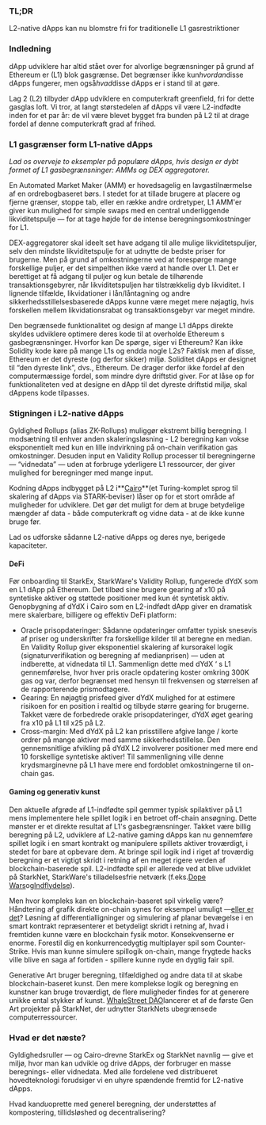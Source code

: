 ### TL;DR

L2-native dApps kan nu blomstre fri for traditionelle L1 gasrestriktioner

### Indledning

dApp udviklere har altid stået over for alvorlige begrænsninger på grund af Ethereum er (L1) blok gasgrænse. Det begrænser ikke kun*hvordan*disse dApps fungerer, men også*hvad*disse dApps er i stand til at gøre.

Lag 2 (L2) tilbyder dApp udviklere en computerkraft greenfield, fri for dette gasglas loft. Vi tror, at langt størstedelen af dApps vil være L2-indfødte inden for et par år: de vil være blevet bygget fra bunden på L2 til at drage fordel af denne computerkraft grad af frihed.

### L1 gasgrænser form L1-native dApps

*Lad os overveje to eksempler på populære dApps, hvis design er dybt formet af L1 gasbegrænsninger: AMMs og DEX aggregatorer.*

En Automated Market Maker (AMM) er hovedsagelig en lavgastilnærmelse af en ordrebogbaseret børs. I stedet for at tillade brugere at placere og fjerne grænser, stoppe tab, eller en række andre ordretyper, L1 AMM'er giver kun mulighed for simple swaps med en central underliggende likviditetspulje — for at tage højde for de intense beregningsomkostninger for L1.

DEX-aggregatorer skal ideelt set have adgang til alle mulige likviditetspuljer, selv den mindste likviditetspulje for at udnytte de bedste priser for brugerne. Men på grund af omkostningerne ved at forespørge mange forskellige puljer, er det simpelthen ikke værd at handle over L1. Det er berettiget at få adgang til puljer og kun betale de tilhørende transaktionsgebyrer, når likviditetspuljen har tilstrækkelig dyb likviditet. I lignende tilfælde, likvidationer i lån/låntagning og andre sikkerhedsstillelsesbaserede dApps kunne være meget mere nøjagtig, hvis forskellen mellem likvidationsrabat og transaktionsgebyr var meget mindre.

Den begrænsede funktionalitet og design af mange L1 dApps direkte skyldes udviklere optimere deres kode til at overholde Ethereum s gasbegrænsninger. Hvorfor kan De spørge, siger vi Ethereum? Kan ikke Solidity kode køre på mange L1s og endda nogle L2s? Faktisk men af disse, Ethereum er det dyreste (og derfor sikker) miljø. Soliditet dApps er designet til “den dyreste link”, dvs., Ethereum. De drager derfor ikke fordel af den computermæssige fordel, som mindre dyre driftstid giver. For at låse op for funktionaliteten ved at designe en dApp til det dyreste driftstid miljø, skal dAppens kode tilpasses.

### Stigningen i L2-native dApps

Gyldighed Rollups (alias ZK-Rollups) muliggør ekstremt billig beregning. I modsætning til enhver anden skaleringsløsning - L2 beregning kan vokse eksponentielt med kun en lille indvirkning på on-chain verifikation gas omkostninger. Desuden input en Validity Rollup processer til beregningerne — “vidnedata” — uden at forbruge yderligere L1 ressourcer, der giver mulighed for beregninger med mange input.

Kodning dApps indbygget på L2 i**[Cairo](https://www.cairo-lang.org/)**(et Turing-komplet sprog til skalering af dApps via STARK-beviser) låser op for et stort område af muligheder for udviklere. Det gør det muligt for dem at bruge betydelige mængder af data - både computerkraft og vidne data - at de ikke kunne bruge før.

Lad os udforske sådanne L2-native dApps og deres nye, berigede kapaciteter.

#### DeFi

Før onboarding til StarkEx, StarkWare's Validity Rollup, fungerede dYdX som en L1 dApp på Ethereum. Det tilbød sine brugere gearing af x10 på syntetiske aktiver og støttede positioner med kun ét syntetisk aktiv. Genopbygning af dYdX i Cairo som en L2-indfødt dApp giver en dramatisk mere skalerbare, billigere og effektiv DeFi platform:

* Oracle prisopdateringer: Sådanne opdateringer omfatter typisk snesevis af priser og underskrifter fra forskellige kilder til at beregne en median. En Validity Rollup giver eksponentiel skalering af kursorakel logik (signaturverifikation og beregning af medianprisen) — uden at indberette, at vidnedata til L1. Sammenlign dette med dYdX ‘ s L1 gennemførelse, hvor hver pris oracle opdatering koster omkring 300K gas og var, derfor begrænset med hensyn til frekvensen og størrelsen af de rapporterende prismodtagere.
* Gearing: En nøjagtig prisfeed giver dYdX mulighed for at estimere risikoen for en position i realtid og tilbyde større gearing for brugerne. Takket være de forbedrede orakle prisopdateringer, dYdX øget gearing fra x10 på L1 til x25 på L2.
* Cross-margin: Med dYdX på L2 kan prisstillere afgive lange / korte ordrer på mange aktiver med samme sikkerhedsstillelse. Den gennemsnitlige afvikling på dYdX L2 involverer positioner med mere end 10 forskellige syntetiske aktiver! Til sammenligning ville denne krydsmarginevne på L1 have mere end fordoblet omkostningerne til on-chain gas.

#### Gaming og generativ kunst

Den aktuelle afgrøde af L1-indfødte spil gemmer typisk spilaktiver på L1 mens implementere hele spillet logik i en betroet off-chain ansøgning. Dette mønster er et direkte resultat af L1's gasbegrænsninger. Takket være billig beregning på L2, udviklere af L2-native gaming dApps kan nu gennemføre spillet logik i en smart kontrakt og manipulere spillets aktiver troværdigt, i stedet for bare at opbevare dem. At bringe spil logik ind i riget af troværdig beregning er et vigtigt skridt i retning af en meget rigere verden af blockchain-baserede spil. L2-indfødte spil er allerede ved at blive udviklet på StarkNet, StarkWare's tilladelsesfrie netværk (f.eks.[Dope Wars](https://github.com/dopedao/RYO)og[Indflydelse](https://medium.com/influenceth/influence-to-launch-on-starknet-afd3c26ea25a)).

Men hvor kompleks kan en blockchain-baseret spil virkelig være? Håndtering af grafik direkte on-chain synes for eksempel umuligt —[eller er det](https://twitter.com/guiltygyoza/status/1449637155001798657)? Løsning af differentialligninger og simulering af planar bevægelse i en smart kontrakt repræsenterer et betydeligt skridt i retning af, hvad i fremtiden kunne være en blockchain fysik motor. Konsekvenserne er enorme. Forestil dig en konkurrencedygtig multiplayer spil som Counter-Strike. Hvis man kunne simulere spillogik on-chain, mange frygtede hacks ville blive en saga af fortiden - spillere kunne nyde en dygtig fair spil.

Generative Art bruger beregning, tilfældighed og andre data til at skabe blockchain-baseret kunst. Den mere komplekse logik og beregning en kunstner kan bruge troværdigt, de flere muligheder findes for at generere unikke ental stykker af kunst. [WhaleStreet DAO](https://blog.whalestreet.xyz/whalestreet-dao-to-launch-gen-art-ecosystem-on-ethereum-with-starknet/)lancerer et af de første Gen Art projekter på StarkNet, der udnytter StarkNets ubegrænsede computerressourcer.

### Hvad er det næste?

Gyldighedsruller — og Cairo-drevne StarkEx og StarkNet navnlig — give et miljø, hvor man kan udvikle og drive dApps, der forbruger en masse beregnings- eller vidnedata. Med alle fordelene ved distribueret hovedteknologi forudsiger vi en uhyre spændende fremtid for L2-native dApps.

Hvad kan*du*oprette med generel beregning, der understøttes af kompostering, tillidsløshed og decentralisering?